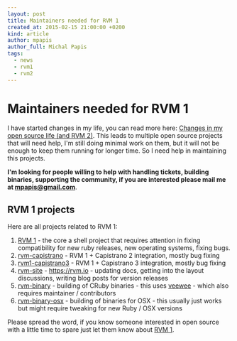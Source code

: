```yaml
---
layout: post
title: Maintainers needed for RVM 1
created_at: 2015-02-15 21:00:00 +0200
kind: article
author: mpapis
author_full: Michal Papis
tags:
  - news
  - rvm1
  - rvm2
---
```


# Maintainers needed for RVM 1

I have started changes in my life, you can read more here:
[Changes in my open source life (and RVM 2)](http://niczsoft.com/2015/02/changes-in-my-open-source-life/).
This leads to multiple open source projects that will need help,
I'm still doing minimal work on them, but it will not be enough to keep
them running for longer time. So I need help in maintaining this projects.

<!-- more -->

**I'm looking for people willing to help with handling tickets, building
binaries, supporting the community, if you are interested please mail me
at [mpapis@gmail.com](mailto:mpapis@gmail.com)**.

## RVM 1 projects

Here are all projects related to RVM 1:

1. [RVM 1][1] - the core a shell project that requires attention in fixing compatibility for new ruby releases, new operating systems, fixing bugs.
2. [rvm-capistrano](https://github.com/rvm/rvm-capistrano) - RVM 1 + Capistrano 2 integration, mostly bug fixing
3. [rvm1-capistrano3](https://github.com/rvm/rvm1-capistrano3) - RVM 1 + Capistrano 3 integration, mostly bug fixing
4. [rvm-site](https://github.com/rvm/rvm-site) - https://rvm.io - updating docs, getting into the layout discussions, writing blog posts for version releases
5. [rvm-binary](https://github.com/rvm/rvm-binary) - building of CRuby binaries - this uses [veewee](https://github.com/jedi4ever/veewee) - which also requires maintainer / contributors
6. [rvm-binary-osx](https://github.com/rvm/rvm-binary-osx) - building of binaries for OSX - this usually just works but might require tweaking for new Ruby / OSX versions

Please spread the word, if you know someone interested in open source
with a little time to spare just let them know about [RVM 1][1].

  [1]: https://github.com/rvm/rvm
